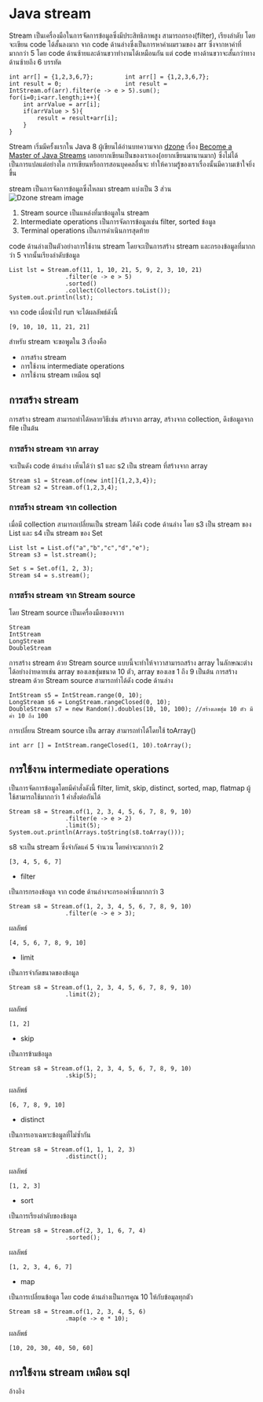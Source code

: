 # Java stream

Stream เป็นเครื่องมือในการจัดการข้อมูลซึ่งมีประสิทธิภาพสูง สามารถกรอง(filter), เรียงลำดับ โดยจะเขียน code ได้สั้นลงมาก 
จาก code ด้านล่างซึ่งเป็นการหาค่าผมรวมของ arr ซึ่งจากหาค่าที่มากกว่า 5 โดย code ด้านซ้ายและด้านขวาทำงานได้เหมือนกัน แต่ code ทางด้านขวาจะสั้นกว่าทางด้านซ้ายถึง 6 บรรทัด
```
int arr[] = {1,2,3,6,7};         int arr[] = {1,2,3,6,7};
int result = 0;                  int result = IntStream.of(arr).filter(e -> e > 5).sum();
for(i=0;i<arr.length;i++){
    int arrValue = arr[i];
    if(arrValue > 5){
        result = result+arr[i];
    }
}
```

Stream เริ่มมีครั้งแรกใน Java 8 ผู้เขียนได้อ่านบทความจาก [dzone](www.dzone.com) เรื่อง [Become a Master of Java Streams](https://dzone.com/articles/become-a-master-of-java-streams-part-1-creating-st)
เลยอยากเขียนเป็นของเราเอง(อยากเขียนมานานมาก) ซึ่งไม่ได้เป็นการแปลแต่อย่างใด การเขียนหรือการสอนบุคคลอื่นจะ
ทำให้ความรู้ของเราเรื่องนั้นมีความเข้าใจยิ่งขึ้น

stream เป็นการจัดการข้อมูลซึ่งไหลมา stream แบ่งเป็น 3 ส่วน  
![Dzone stream image](https://1.bp.blogspot.com/-XEU2WqWiI4g/XZc3e0v8djI/AAAAAAAAAhg/WTdc1dqVwiUAmizN-abuvSNRWuYSy_UrQCEwYBhgL/s1600/Ska%25CC%2588rmavbild%2B2019-10-03%2Bkl.%2B09.42.17.png)

1. Stream source เป็นแหล่งที่มาข้อมูลใน stream
2. Intermediate operations เป็นการจัดการข้อมูลเช่น filter, sorted ข้อมูล
3. Terminal operations เป็นการดำเนินการสุดท้าย

code ด้านล่างเป็นตัวอย่างการใช้งาน stream โดยจะเป็นการสร้าง stream และกรองข้อมูลที่มากกว่า 5 จากนั้นเรียงลำดับข้อมูล
```$java
List lst = Stream.of(11, 1, 10, 21, 5, 9, 2, 3, 10, 21)
                .filter(e -> e > 5)
                .sorted()
                .collect(Collectors.toList());
System.out.println(lst);
```
จาก code เมื่อนำไป run จะได้ผลลัพธ์ดังนี้
```$java
[9, 10, 10, 11, 21, 21]
```

สำหรับ stream จะขอพูดใน 3 เรื่องคือ

* การสร้าง stream
* การใช้งาน intermediate operations
* การใช้งาน stream เหมือน sql

## การสร้าง stream

การสร้าง stream สามารถทำได้หลายวิธีเช่น สร้างจาก array, สร้างจาก collection, ดึงข้อมูลจาก file เป็นต้น
### การสร้าง stream จาก array 
จะเป็นดัง code ด้านล่าง เห็นได้ว่า s1 และ s2 เป็น stream ที่สร้างจาก array
```$java
Stream s1 = Stream.of(new int[]{1,2,3,4});
Stream s2 = Stream.of(1,2,3,4);
```

### การสร้าง stream จาก collection
เมื่อมี collection สามารถเปลี่ยนเป็น stream ได้ดัง code ด้านล่าง โดย s3 เป็น stream ของ List และ s4 เป็น stream ของ Set
```$java
List lst = List.of("a","b","c","d","e");
Stream s3 = lst.stream();

Set s = Set.of(1, 2, 3);
Stream s4 = s.stream();
```

### การสร้าง stream จาก Stream source
โดย Stream source เป็นเครื่องมือของจาวา 
```
Stream
IntStream
LongStream
DoubleStream
```
การสร้าง stream ด้วย  Stream source แบบนี้จะทำให้จาวาสามารถสร้าง array ในลักษณะต่างได้อย่างง่ายดายเช่น array ของเลขสุ่มขนาด 10 ตัว, array ของเลข 1 ถึง 9 เป็นต้น
การสร้าง stream ด้วย Stream source สามารถทำได้ดัง code ด้านล่าง
```
IntStream s5 = IntStream.range(0, 10);
LongStream s6 = LongStream.rangeClosed(0, 10);
DoubleStream s7 = new Random().doubles(10, 10, 100); //สร้างเลขสุ่ม 10 ตัว มีค่า 10 ถึง 100
```
การเปลี่ยน Stream source เป็น array สามารถทำได้โดยใช้ toArray()
```
int arr [] = IntStream.rangeClosed(1, 10).toArray();
```

## การใช้งาน intermediate operations
เป็นการจัดการข้อมูลโดยมีคำสั่งดังนี้ filter, limit, skip, distinct, sorted, map, flatmap ผู้ใช้สามารถใช้มากกว่า 1 คำสั่งต่อกันได้
```
Stream s8 = Stream.of(1, 2, 3, 4, 5, 6, 7, 8, 9, 10)
                .filter(e -> e > 2)
                .limit(5);
System.out.println(Arrays.toString(s8.toArray()));                
```
s8 จะเป็น stream ซึ่งจำกัดแค่ 5 จำนวน โดยค่าจะมากกว่า 2
```
[3, 4, 5, 6, 7]
```

* filter 

เป็นการกรองข้อมูล จาก code ด้านล่างจะกรองค่าซึ่งมากกว่า 3
```
Stream s8 = Stream.of(1, 2, 3, 4, 5, 6, 7, 8, 9, 10)
                .filter(e -> e > 3);
```
ผลลัพธ์
```
[4, 5, 6, 7, 8, 9, 10]
```
* limit 

เป็นการจำกัดขนาดของข้อมูล
```
Stream s8 = Stream.of(1, 2, 3, 4, 5, 6, 7, 8, 9, 10)
                .limit(2);
```
ผลลัพธ์
```
[1, 2]
```

* skip 

เป็นการข้ามข้อมูล
```
Stream s8 = Stream.of(1, 2, 3, 4, 5, 6, 7, 8, 9, 10)
                .skip(5);
```
ผลลัพธ์
```
[6, 7, 8, 9, 10]
```

* distinct

เป็นการเอาเฉพาะข้อมูลที่ไม่ซ้ำกัน
```
Stream s8 = Stream.of(1, 1, 1, 2, 3)
                .distinct();
```
ผลลัพธ์
```
[1, 2, 3]
```

* sort 

เป็นการเรียงลำดับของข้อมูล
```
Stream s8 = Stream.of(2, 3, 1, 6, 7, 4)
                .sorted();
```
ผลลัพธ์
```
[1, 2, 3, 4, 6, 7]
```
* map

เป็นการเปลี่ยนข้อมูล โดย code ด้านล่างเป็นการคูณ 10 ให้กับข้อมุลทุกตัว
```
Stream s8 = Stream.of(1, 2, 3, 4, 5, 6)
                .map(e -> e * 10);
```
ผลลัพธ์
```
[10, 20, 30, 40, 50, 60]
```

## การใช้งาน stream เหมือน sql

อ้างอิง
